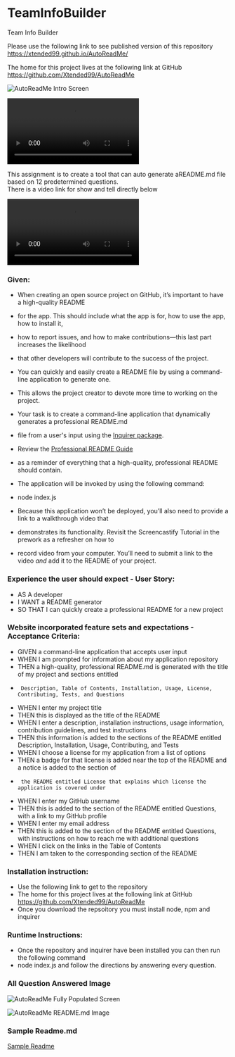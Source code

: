 
#  TeamInfoBuilder
Team Info Builder 


  Please use the following link to see published version of this repository https://xtended99.github.io/AutoReadMe/  

  The home for this project lives at the following link at GitHub https://github.com/Xtended99/AutoReadMe  

![AutoReadMe Intro Screen](./assets/images/introscreen.png)   
   
![AutoreadMe MP4](./assets/videos/Jun_19_2021_11_26_PM.mp4)   
   
  This assignment is to create a tool that can auto generate aREADME.md file based on 12 predetermined questions.  
  There is a video link for show and tell directly below   
   
![AutoreadMe MP4](./assets/videos/Jun_19_2021_11_26_PM.mp4)   

### Given:

-   When creating an open source project on GitHub, it’s important to have a high-quality README   
-   for the app. This should include what the app is for, how to use the app, how to install it,   
-   how to report issues, and how to make contributions&mdash;this last part increases the likelihood   
-   that other developers will contribute to the success of the project.   
   
-   You can quickly and easily create a README file by using a command-line application to generate one.   
-   This allows the project creator to devote more time to working on the project.   
   
-   Your task is to create a command-line application that dynamically generates a professional README.md   
-   file from a user's input using the [Inquirer package](https://www.npmjs.com/package/inquirer).   
-   Review the [Professional README Guide](https://coding-boot-camp.github.io/full-stack/github/professional-readme-guide)   
-   as a reminder of everything that a high-quality, professional README should contain.   
   
-   The application will be invoked by using the following command:   
   
-   node index.js   
   
-   Because this application won’t be deployed, you’ll also need to provide a link to a walkthrough video that   
-   demonstrates its functionality. Revisit the Screencastify Tutorial in the prework as a refresher on how to   
-   record video from your computer. You’ll need to submit a link to the video _and_ add it to the README of your project.   
   
   
### Experience the user should expect - User Story:   
   
-   AS A developer   
-   I WANT a README generator   
-   SO THAT I can quickly create a professional README for a new project   
  
  
### Website incorporated feature sets and expectations - Acceptance Criteria:  
  
-   GIVEN a command-line application that accepts user input   
-   WHEN I am prompted for information about my application repository   
-   THEN a high-quality, professional README.md is generated with the title of my project and sections entitled   
-      Description, Table of Contents, Installation, Usage, License, Contributing, Tests, and Questions   
-   WHEN I enter my project title   
-   THEN this is displayed as the title of the README   
-   WHEN I enter a description, installation instructions, usage information, contribution guidelines, and test instructions   
-   THEN this information is added to the sections of the README entitled Description, Installation, Usage, Contributing, and Tests   
-   WHEN I choose a license for my application from a list of options   
-   THEN a badge for that license is added near the top of the README and a notice is added to the section of 
-      the README entitled License that explains which license the application is covered under   
-   WHEN I enter my GitHub username   
-   THEN this is added to the section of the README entitled Questions, with a link to my GitHub profile   
-   WHEN I enter my email address   
-   THEN this is added to the section of the README entitled Questions, with instructions on how to reach me with additional questions   
-   WHEN I click on the links in the Table of Contents   
-   THEN I am taken to the corresponding section of the README   
  
### Installation instruction:   
   
-   Use the following link to get to the repository   
-   The home for this project lives at the following link at GitHub https://github.com/Xtended99/AutoReadMe   
-   Once you download the repsoitory you must install node, npm and inquirer   

### Runtime Instructions:   
   
-    Once the repository and inquirer have been installed you can then run the following command   
-    node index.js and follow the directions by answering every question.   
   
### All Question Answered Image

![AutoReadMe Fully Populated Screen](./assets/images/allquestionsanswered.png)   


![AutoReadMe README.md Image ](./assets/images/readme.png)   

### Sample Readme.md

[Sample Readme](./sample_readme.md)

